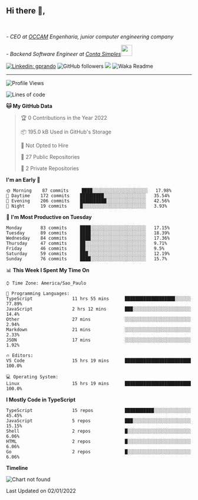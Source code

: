 <h2>Hi there  👋,</h2> </br>

<p><em>- CEO at <a href="https://occamengenharia.com/">OCCAM</a> Engenharia, junior computer engineering company
</em></p>

<p><em>- Backend Software Engineer at <a href="https://contasimples.com">Conta Simples</a><img src="https://media.giphy.com/media/WUlplcMpOCEmTGBtBW/giphy.gif" width="30"> 
</em></p>

[![Linkedin: gprando](https://img.shields.io/badge/-gprando-blue?style=flat-square&logo=Linkedin&logoColor=white&link=https://www.linkedin.com/in/gprando/)](https://www.linkedin.com/in/gprando)
![GitHub followers](https://img.shields.io/github/followers/gprando?label=Follow&style=social)
![](https://visitor-badge.glitch.me/badge?page_id=gprando.gprando)
![Waka Readme](https://github.com/gprando/gprando/workflows/Waka%20Readme/badge.svg)

---
<!--START_SECTION:waka-->
![Profile Views](http://img.shields.io/badge/Profile%20Views-0-blue)

![Lines of code](https://img.shields.io/badge/From%20Hello%20World%20I%27ve%20Written--4%20Million%20lines%20of%20code-blue)

**🐱 My GitHub Data** 

> 🏆 0 Contributions in the Year 2022
 > 
> 📦 195.0 kB Used in GitHub's Storage 
 > 
> 🚫 Not Opted to Hire
 > 
> 📜 27 Public Repositories 
 > 
> 🔑 2 Private Repositories  
 > 
**I'm an Early 🐤** 

```text
🌞 Morning    87 commits     ████░░░░░░░░░░░░░░░░░░░░░   17.98% 
🌆 Daytime    172 commits    █████████░░░░░░░░░░░░░░░░   35.54% 
🌃 Evening    206 commits    ██████████░░░░░░░░░░░░░░░   42.56% 
🌙 Night      19 commits     █░░░░░░░░░░░░░░░░░░░░░░░░   3.93%

```
📅 **I'm Most Productive on Tuesday** 

```text
Monday       83 commits     ████░░░░░░░░░░░░░░░░░░░░░   17.15% 
Tuesday      89 commits     ████░░░░░░░░░░░░░░░░░░░░░   18.39% 
Wednesday    84 commits     ████░░░░░░░░░░░░░░░░░░░░░   17.36% 
Thursday     47 commits     ██░░░░░░░░░░░░░░░░░░░░░░░   9.71% 
Friday       46 commits     ██░░░░░░░░░░░░░░░░░░░░░░░   9.5% 
Saturday     59 commits     ███░░░░░░░░░░░░░░░░░░░░░░   12.19% 
Sunday       76 commits     ████░░░░░░░░░░░░░░░░░░░░░   15.7%

```


📊 **This Week I Spent My Time On** 

```text
⌚︎ Time Zone: America/Sao_Paulo

💬 Programming Languages: 
TypeScript               11 hrs 55 mins      ███████████████████░░░░░░   77.89% 
JavaScript               2 hrs 12 mins       ███░░░░░░░░░░░░░░░░░░░░░░   14.4% 
Other                    27 mins             ░░░░░░░░░░░░░░░░░░░░░░░░░   2.94% 
Markdown                 21 mins             ░░░░░░░░░░░░░░░░░░░░░░░░░   2.33% 
JSON                     17 mins             ░░░░░░░░░░░░░░░░░░░░░░░░░   1.92%

🔥 Editors: 
VS Code                  15 hrs 19 mins      █████████████████████████   100.0%

💻 Operating System: 
Linux                    15 hrs 19 mins      █████████████████████████   100.0%

```

**I Mostly Code in TypeScript** 

```text
TypeScript               15 repos            ███████████░░░░░░░░░░░░░░   45.45% 
JavaScript               5 repos             ███░░░░░░░░░░░░░░░░░░░░░░   15.15% 
Shell                    2 repos             █░░░░░░░░░░░░░░░░░░░░░░░░   6.06% 
HTML                     2 repos             █░░░░░░░░░░░░░░░░░░░░░░░░   6.06% 
Go                       2 repos             █░░░░░░░░░░░░░░░░░░░░░░░░   6.06%

```


**Timeline**

![Chart not found](https://raw.githubusercontent.com/gprando/gprando/master/charts/bar_graph.png) 


 Last Updated on 02/01/2022
<!--END_SECTION:waka-->